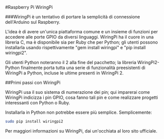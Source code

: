 <!--
---
name: WiringPi
class: interface
type: pinout
page_url: wiringpi
url: http://wiringpi.com
github: https://github.com/WiringPi/WiringPi2-Python
pin:
  '3':
    name: WiringPi 8
  '5':
    name: WiringPi 9
  '7':
    name: WiringPi 7
  '8':
    name: WiringPi 15
  '10':
    name: WiringPi 16
  '11':
    name: WiringPi 0
  '12':
    name: WiringPi 1
  '13':
    name: WiringPi 2
  '15':
    name: WiringPi 3
  '16':
    name: WiringPi 4
  '18':
    name: WiringPi 5
  '19':
    name: WiringPi 12
  '21':
    name: WiringPi 13
  '22':
    name: WiringPi 6
  '23':
    name: WiringPi 14
  '24':
    name: WiringPi 10
  '26':
    name: WiringPi 11
  '29':
    name: WiringPi 21
  '31':
    name: WiringPi 22
  '32':
    name: WiringPi 26
  '33':
    name: WiringPi 23
  '35':
    name: WiringPi 24
  '36':
    name: WiringPi 27
  '37':
    name: WiringPi 25
  '38':
    name: WiringPi 28
  '40':
    name: WiringPi 29
-->
#Raspberry Pi WiringPi

###WiringPi è un tentativo di portare la semplicità di connessione dell'Arduino sul Raspberry.

L'idea è di avere un'unica piattaforma comune e un insieme di funzioni per accedere alle porte GPIO da diversi linguaggi. 
WiringPi ha il cuore in una libreria C, ma è disponibile sia per Ruby che per Python; gli utenti possono installarla usando 
rispettivamente "gem install wiringpi" e "pip install wiringpi2".

Gli utenti Python noteranno il 2 alla fine del pacchetto; la libreria WiringPi2-Python finalmente porta tutta una serie di 
funzionalità preesistenti di WiringPi a Python, incluse le ultime presenti in WiringPi 2.

##Primi passi con WiringPi

WiringPi usa il suo sistema di numerazione dei pin; qui imparerai come WiringPi indicizza i pin GPIO, cosa fanno tali pin e 
come realizzare progetti interessanti con Python o Ruby.

Installarla in Python non potrebbe essere più semplice. Semplicemente:

```bash
sudo pip install wiringpi2
```

Per maggiori informazioni su WiringPi, dai un'occhiata al loro sito ufficiale.
